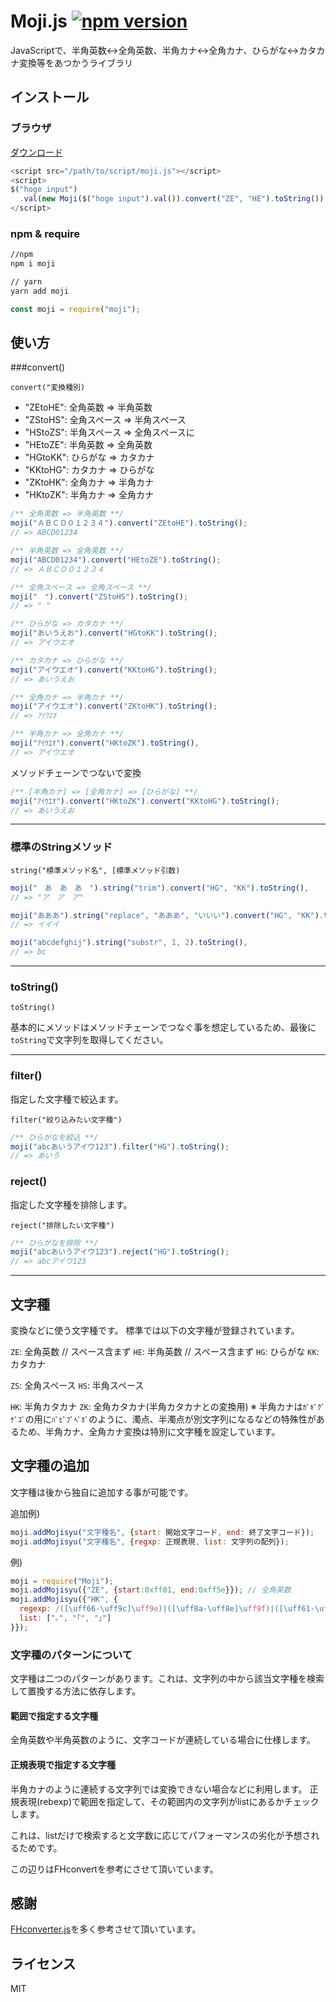 Moji.js [![npm version](https://badge.fury.io/js/%40eai%2Fmoji.svg)](https://badge.fury.io/js/%40eai%2Fmoji)
=========================================================================================

JavaScriptで、半角英数↔全角英数、半角カナ↔全角カナ、ひらがな↔カタカナ変換等をあつかうライブラリ

インストール
------------

### ブラウザ

[ダウンロード](https://github.com/eai04191/moji/releases/download/V1.2.0/moji.js)

```javascript
<script src="/path/to/script/moji.js"></script>
<script>
$("hoge input")
  .val(new Moji($("hoge input").val()).convert("ZE", "HE").toString());
</script>
```

### npm & require

```bash
//npm
npm i moji

// yarn
yarn add moji
```

```javascript
const moji = require("moji");
```

使い方
------

###convert()

`convert("変換種別)`

* "ZEtoHE": 全角英数 => 半角英数
* "ZStoHS": 全角スペース => 半角スペース
* "HStoZS": 半角スペース => 全角スペースに
* "HEtoZE": 半角英数 => 全角英数
* "HGtoKK": ひらがな => カタカナ
* "KKtoHG": カタカナ => ひらがな
* "ZKtoHK": 全角カナ => 半角カナ
* "HKtoZK": 半角カナ => 全角カナ

```javascript
/** 全角英数 => 半角英数 **/
moji("ＡＢＣＤ０１２３４").convert("ZEtoHE").toString();
// => ABCD01234

/** 半角英数 => 全角英数 **/
moji("ABCD01234").convert("HEtoZE").toString();
// => ＡＢＣＤ０１２３４

/** 全角スペース => 全角スペース **/
moji("　").convert("ZStoHS").toString();
// => " "

/** ひらがな => カタカナ **/
moji("あいうえお").convert("HGtoKK").toString();
// => アイウエオ

/** カタカナ => ひらがな **/
moji("アイウエオ").convert("KKtoHG").toString();
// => あいうえお

/** 全角カナ => 半角カナ **/
moji("アイウエオ").convert("ZKtoHK").toString();
// => ｱｲｳｴｵ

/** 半角カナ => 全角カナ **/
moji("ｱｲｳｴｵ").convert("HKtoZK").toString(),
// => アイウエオ
```

メソッドチェーンでつないで変換

```javascript
/** [半角カナ] => [全角カナ] => [ひらがな] **/
moji("ｱｲｳｴｵ").convert("HKtoZK").convert("KKtoHG").toString();
// => あいうえお
```

---

### 標準のStringメソッド

`string("標準メソッド名", [標準メソッド引数)`

```javascript
moji("　あ　あ　あ　").string("trim").convert("HG", "KK").toString(),
// => "ア　ア　ア"

moji("あああ").string("replace", "あああ", "いいい").convert("HG", "KK").toString(),
// => イイイ

moji("abcdefghij").string("substr", 1, 2).toString(),
// => bc
```

---

### toString()

`toString()`

基本的にメソッドはメソッドチェーンでつなぐ事を想定しているため、最後に`toString`で文字列を取得してください。

---

### filter()

指定した文字種で絞込ます。

`filter("絞り込みたい文字種")`

```javascript
/** ひらがなを絞込 **/
moji("abcあいうアイウ123").filter("HG").toString();
// => あいう
```

### reject()

指定した文字種を排除します。

`reject("排除したい文字種")`

```javascript
/** ひらがなを排除 **/
moji("abcあいうアイウ123").reject("HG").toString();
// => abcアイウ123
```

---

文字種
------

変換などに使う文字種です。 標準では以下の文字種が登録されています。

`ZE`: 全角英数 // スペース含まず
`HE`: 半角英数 // スペース含まず
`HG`: ひらがな
`KK`: カタカナ

`ZS`: 全角スペース
`HS`: 半角スペース

`HK`: 半角カタカナ
`ZK`: 全角カタカナ(半角カタカナとの変換用)
※ 半角カナは`ｶﾞｷﾞｸﾞｹﾞｺﾞ`の用に`ﾊﾟﾋﾟﾌﾟﾍﾟﾎﾟ`のように、濁点、半濁点が別文字列になるなどの特殊性があるため、半角カナ、全角カナ変換は特別に文字種を設定しています。

文字種の追加
------------

文字種は後から独自に追加する事が可能です。

追加例)

```javascript
moji.addMojisyu("文字種名", {start: 開始文字コード, end: 終了文字コード});
moji.addMojisyu("文字種名", {regxp: 正規表現, list: 文字列の配列});
```

例)
```javascript
moji = require("Moji");
moji.addMojisyu({"ZE", {start:0xff01, end:0xff5e}}); // 全角英数
moji.addMojisyu({"HK", {
  regexp: /([\uff66-\uff9c]\uff9e)|([\uff8a-\uff8e]\uff9f)|([\uff61-\uff9f])/g,
  list: ["｡", "｢", "｣"]
}});
```

### 文字種のパターンについて

文字種は二つのパターンがあります。これは、文字列の中から該当文字種を検索して置換する方法に依存します。

#### 範囲で指定する文字種

全角英数や半角英数のように、文字コードが連続している場合に仕様します。

#### 正規表現で指定する文字種

半角カナのように連続する文字列では変換できない場合などに利用します。
正規表現(rebexp)で範囲を指定して、その範囲内の文字列がlistにあるかチェックします。

これは、listだけで検索すると文字数に応じてパフォーマンスの劣化が予想されるためです。

この辺りはFHconvertを参考にさせて頂いています。

感謝
----

[FHconverter.js](http://distraid.co.jp/demo/js_codeconv.html)を多く参考させて頂いています。

ライセンス
----------

MIT
